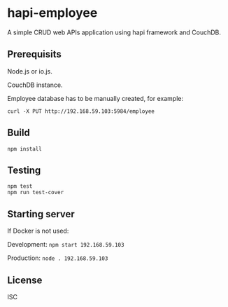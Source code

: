 # hapi-employee

A simple CRUD web APIs application using hapi framework and CouchDB.

## Prerequisits

Node.js or io.js.

CouchDB instance.

Employee database has to be manually created, for example: 

```curl -X PUT http://192.168.59.103:5984/employee```

## Build

``` npm install ```

## Testing

```
npm test
npm run test-cover
```

## Starting server

If Docker is not used:

Development: ``` npm start 192.168.59.103 ```

Production: ``` node . 192.168.59.103 ```

## License

ISC
